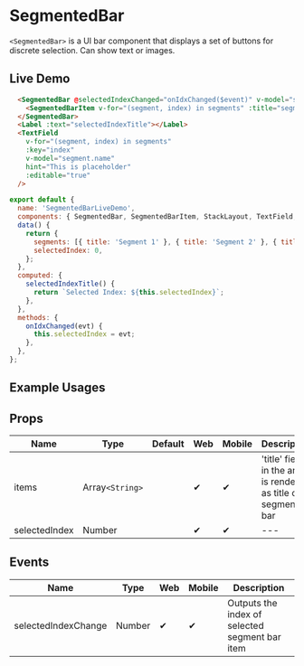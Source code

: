 
# SegmentedBar

`<SegmentedBar>` is a UI bar component that displays a set of buttons for discrete selection. Can show text or images.

## Live Demo

<DocExampleBox>

```html
  <SegmentedBar @selectedIndexChanged="onIdxChanged($event)" v-model="selectedIndex" style="padding-bottom:2em;">
    <SegmentedBarItem v-for="(segment, index) in segments" :title="segment.name" :key="index"/>
  </SegmentedBar>
  <Label :text="selectedIndexTitle"></Label>
  <TextField
    v-for="(segment, index) in segments"
    :key="index"
    v-model="segment.name"
    hint="This is placeholder"
    :editable="true"
  />
```

```js
export default {
  name: 'SegmentedBarLiveDemo',
  components: { SegmentedBar, SegmentedBarItem, StackLayout, TextField, Label },
  data() {
    return {
      segments: [{ title: 'Segment 1' }, { title: 'Segment 2' }, { title: 'Segment 3' }],
      selectedIndex: 0,
    };
  },
  computed: {
    selectedIndexTitle() {
      return `Selected Index: ${this.selectedIndex}`;
    },
  },
  methods: {
    onIdxChanged(evt) {
      this.selectedIndex = evt;
    },
  },
};

```

<SegmentedBarLiveDemo />
</DocExampleBox>



## Example Usages
<DocExampleBox>
<SegmentedBarDoc></SegmentedBarDoc>
</DocExampleBox>

## Props

| Name          | Type            | Default | Web | Mobile | Description                                                      |
|---------------|-----------------|---------|-----|--------|------------------------------------------------------------------|
| items         | Array`<String>` |         | ✔   | ✔      | 'title' field in the array is rendered as title of segmented bar |
| selectedIndex | Number          |         | ✔   | ✔      | ---                                                              |

## Events

| Name                | Type   | Web | Mobile | Description                                    |
|---------------------|--------|-----|--------|------------------------------------------------|
| selectedIndexChange | Number | ✔   | ✔      | Outputs the index of selected segment bar item |
